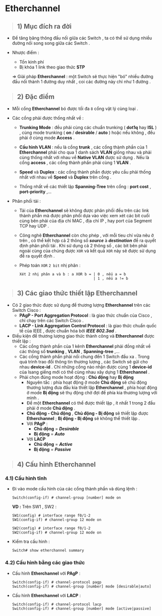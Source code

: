 # Etherchannel
> ## **1) Mục đích ra đời**
- Để tăng băng thông đấu nối giữa các Switch , ta có thể sử dụng nhiều đường nối song song giữa các Switch .
- Nhược điểm :
    - Tốn kinh phí
    - Bị khóa 1 link theo giao thức **STP**

    => Giải pháp **Etherchannel** : một Switch sẽ thực hiện "bó" nhiều đường đấu nối thành 1 đường duy nhất , coi các đường này chỉ như 1 đường .
> ## **2) Đặc điểm**
- Mỗi cổng **Etherchannel** bó được tối đa `8` cổng vật lý cùng loại .
- Các cổng phải được thống nhất về :

    - **Trunking Mode** : đều phải cùng các chuẩn trunking ( **dot1q** hay **ISL** ) , cùng mode trunking ( **on** / **desirable** / **auto** ) hoặc nếu không , đều phải ở cùng mode **Access** .

    - **Cấu hình VLAN** : nếu là cổng **trunk** , các cổng thành phần của 1 **Etherchannel** phải cho qua 1 danh sách **VLAN** giống nhau và phải cùng thống nhất với nhau về **Native VLAN** được sử dụng . Nếu là cổng **access** , các cổng thành phần phải cùng 1 **VLAN** .
    - **Speed** và **Duplex** : các cổng thành phần được yêu cầu phải thống nhất với nhau về **Speed** và **Duplex** trên cổng .
    - Thống nhất về các thiết lập **Spanning-Tree** trên cổng : **port cost** , **port-priority** ,...
- Phân phối tải :
    - Tải của **Etherchannel** sẽ không được phân phối đều trên các link thành phần mà được phân phối dựa vào việc xem xét các bit cuối cùng bên phải của địa chỉ MAC , địa chỉ IP , hay port của Segment TCP hay UDP .
    
    - Công nghê **Etherchannel** còn cho phép , với mỗi tieu chí vừa nêu ở trên , có thể kết hợp cả 2 thông số ***source*** à ***destination*** để ra quyết định phân phối tải . Khi sử dụng cả 2 thông số , các bit bên phải ngoài cùng của chúng được `XOR` và kết quả `XOR` này sẽ được sử dụng để ra quyết định .
    - Phép toán `XOR` `2 bit` nhị phân :
        ```
        Xét 2 nhị phân a và b : a XOR b = | 0 , nếu a = b
                                          | 1 , nếu a != b
        ```
> ## **3) Các giao thức thiết lập Etherchannel**
- Có 2 giao thức được sử dụng để thương lượng **Etherchannel** trên các Switch Cisco :
    - **PAgP - Port Aggregation Protocol** : là giao thức chuẩn của Cisco , chỉ chạy trên các Switch Cisco .
    - **LACP - Link Aggregation Control Protocol** : là giao thức chuẩn quốc tế của IEEE , được chuẩn hóa bởi ***IEEE 802.3ad*** .
- Điều kiện để thương lượng giao thức thành công và **Etherchannel** được thiết lập :
    - Các cổng thành phần của 1 kênh **Etherchannel** phải đồng nhất về các thông số **trunking** , **VLAN** , **Spanning-tree** ,...
    - Các cổng thành phần phải nối chung đến 1 Switch đầu xa . Trong quá trình trao đổi thông tin thương lượng , các Switch sẽ gửi cho nhau **device-id** . Chỉ những cổng nào nhận được cùng 1 **device-id** của lsang giềng mới có thể cùng nhau xây dựng 1 **Etherchannel** .
    - Phải chọn đúng mode hoạt động : **Chủ động** hay **Bị động**
        - Nguyên tắc : phía hoạt động ở mode **Chủ động** sẽ chủ động thương lượng đưa đầu kia thiết lập **Etherchannel** , phía hoạt động ở mode **Bị động** sẽ thụ động chờ đợi để phía kia thương lượng với mình .
        - Để một **Etherchannel** có thể được thiết lập , ít nhất 1 trong 2 đầu phải ở mode **Chủ động** .
        - **Chủ động - Chủ động** , **Chủ động - Bị động** sẽ thiết lập được **Etherchannel** ; **Bị động - Bị động** sẽ không thể thiết lập .
        - Với **PAgP** :
            - **Chủ động** = ***Desirable***
            - **Bị động** = ***Auto***
        - Với **LACP**
            - **Chủ động** = ***Active***
            - **Bị động** = ***Passive***
> ## **4) Cấu hình Etherchannel**
### **4.1) Cấu hình tĩnh**
- Đi vào mode cấu hình của các cổng thành phần và dùng lệnh :
    ```
    Switch(config-if) # channel-group [number] mode on
    ```
   **VD :** Trên SW1 , SW2 :
   ```
   SW1(config) # interface range f0/1-2
   SW1(config-if) # channel-group 12 mode on

   SW2(config) # interface range f0/1-2
   SW2(config-if) # channel-group 12 mode on
   ```
- Kiểm tra cấu hình :
    ```
    Switch# show etherchannel summary
    ```
### **4.2) Cấu hình bằng các giao thức**
- Cấu hình **Etherchannel** với **PAgP** :
    ```
    Switch(config-if) # channel-protocol pagp
    Switch(config-if) # channel-group [number] mode [desirable|auto]
    ```
- Cấu hình **Etherchannel** với **LACP** :
    ```
    Switch(config-if) # channel-protocol lacp
    Switch(config-if) # channel-group [number] mode [active|passive]
    ```


